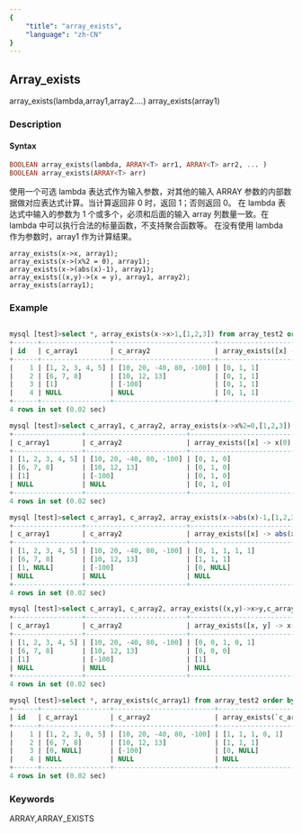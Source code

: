 ```yaml
---
{
    "title": "array_exists",
    "language": "zh-CN"
}
---
```


<!--
Licensed to the Apache Software Foundation (ASF) under one
or more contributor license agreements.  See the NOTICE file
distributed with this work for additional information
regarding copyright ownership.  The ASF licenses this file
to you under the Apache License, Version 2.0 (the
"License"); you may not use this file except in compliance
with the License.  You may obtain a copy of the License at

  http://www.apache.org/licenses/LICENSE-2.0

Unless required by applicable law or agreed to in writing,
software distributed under the License is distributed on an
"AS IS" BASIS, WITHOUT WARRANTIES OR CONDITIONS OF ANY
KIND, either express or implied.  See the License for the
specific language governing permissions and limitations
under the License.
-->

## Array_exists

array_exists(lambda,array1,array2....)
array_exists(array1)

### Description

#### Syntax
```sql
BOOLEAN array_exists(lambda, ARRAY<T> arr1, ARRAY<T> arr2, ... )
BOOLEAN array_exists(ARRAY<T> arr)
```

使用一个可选 lambda 表达式作为输入参数，对其他的输入 ARRAY 参数的内部数据做对应表达式计算。当计算返回非 0 时，返回 1；否则返回 0。
在 lambda 表达式中输入的参数为 1 个或多个，必须和后面的输入 array 列数量一致。在 lambda 中可以执行合法的标量函数，不支持聚合函数等。
在没有使用 lambda 作为参数时，array1 作为计算结果。

```
array_exists(x->x, array1);
array_exists(x->(x%2 = 0), array1);
array_exists(x->(abs(x)-1), array1);
array_exists((x,y)->(x = y), array1, array2);
array_exists(array1);
```

### Example

```sql

mysql [test]>select *, array_exists(x->x>1,[1,2,3]) from array_test2 order by id;
+------+-----------------+-------------------------+-----------------------------------------------+
| id   | c_array1        | c_array2                | array_exists([x] -> x(0) > 1, ARRAY(1, 2, 3)) |
+------+-----------------+-------------------------+-----------------------------------------------+
|    1 | [1, 2, 3, 4, 5] | [10, 20, -40, 80, -100] | [0, 1, 1]                                     |
|    2 | [6, 7, 8]       | [10, 12, 13]            | [0, 1, 1]                                     |
|    3 | [1]             | [-100]                  | [0, 1, 1]                                     |
|    4 | NULL            | NULL                    | [0, 1, 1]                                     |
+------+-----------------+-------------------------+-----------------------------------------------+
4 rows in set (0.02 sec)

mysql [test]>select c_array1, c_array2, array_exists(x->x%2=0,[1,2,3]) from array_test2 order by id;
+-----------------+-------------------------+---------------------------------------------------+
| c_array1        | c_array2                | array_exists([x] -> x(0) % 2 = 0, ARRAY(1, 2, 3)) |
+-----------------+-------------------------+---------------------------------------------------+
| [1, 2, 3, 4, 5] | [10, 20, -40, 80, -100] | [0, 1, 0]                                         |
| [6, 7, 8]       | [10, 12, 13]            | [0, 1, 0]                                         |
| [1]             | [-100]                  | [0, 1, 0]                                         |
| NULL            | NULL                    | [0, 1, 0]                                         |
+-----------------+-------------------------+---------------------------------------------------+
4 rows in set (0.02 sec)

mysql [test]>select c_array1, c_array2, array_exists(x->abs(x)-1,[1,2,3]) from array_test2 order by id;
+-----------------+-------------------------+----------------------------------------------------+
| c_array1        | c_array2                | array_exists([x] -> abs(x(0)) - 1, ARRAY(1, 2, 3)) |
+-----------------+-------------------------+----------------------------------------------------+
| [1, 2, 3, 4, 5] | [10, 20, -40, 80, -100] | [0, 1, 1, 1, 1]                                    |
| [6, 7, 8]       | [10, 12, 13]            | [1, 1, 1]                                          |
| [1, NULL]       | [-100]                  | [0, NULL]                                          |
| NULL            | NULL                    | NULL                                               |
+-----------------+-------------------------+----------------------------------------------------+
4 rows in set (0.02 sec)

mysql [test]>select c_array1, c_array2, array_exists((x,y)->x>y,c_array1,c_array2) from array_test2 order by id;
+-----------------+-------------------------+-------------------------------------------------------------+
| c_array1        | c_array2                | array_exists([x, y] -> x(0) > y(1), `c_array1`, `c_array2`) |
+-----------------+-------------------------+-------------------------------------------------------------+
| [1, 2, 3, 4, 5] | [10, 20, -40, 80, -100] | [0, 0, 1, 0, 1]                                             |
| [6, 7, 8]       | [10, 12, 13]            | [0, 0, 0]                                                   |
| [1]             | [-100]                  | [1]                                                         |
| NULL            | NULL                    | NULL                                                        |
+-----------------+-------------------------+-------------------------------------------------------------+
4 rows in set (0.02 sec)

mysql [test]>select *, array_exists(c_array1) from array_test2 order by id;
+------+-----------------+-------------------------+--------------------------+
| id   | c_array1        | c_array2                | array_exists(`c_array1`) |
+------+-----------------+-------------------------+--------------------------+
|    1 | [1, 2, 3, 0, 5] | [10, 20, -40, 80, -100] | [1, 1, 1, 0, 1]          |
|    2 | [6, 7, 8]       | [10, 12, 13]            | [1, 1, 1]                |
|    3 | [0, NULL]       | [-100]                  | [0, NULL]                |
|    4 | NULL            | NULL                    | NULL                     |
+------+-----------------+-------------------------+--------------------------+
4 rows in set (0.02 sec)

```

### Keywords

ARRAY,ARRAY_EXISTS
